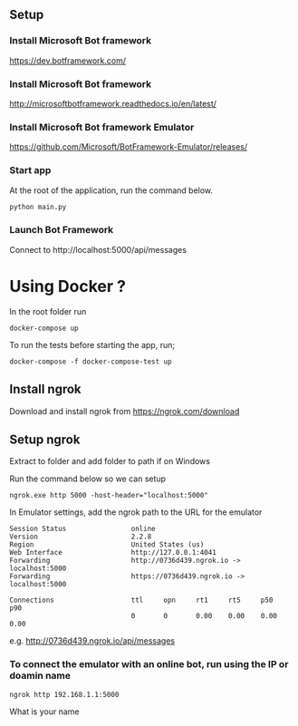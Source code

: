 ## Setup

### Install Microsoft Bot framework
https://dev.botframework.com/

### Install Microsoft Bot framework  
http://microsoftbotframework.readthedocs.io/en/latest/

### Install Microsoft Bot framework  Emulator
https://github.com/Microsoft/BotFramework-Emulator/releases/
### Start app
At the root of the application, run the command below.

```python
python main.py

```

### Launch Bot Framework 
Connect to http://localhost:5000/api/messages


# Using Docker ?

In the root folder run

```
docker-compose up
```

To run the tests before starting the app, run;
```
docker-compose -f docker-compose-test up
```
## Install ngrok

Download and install ngrok from https://ngrok.com/download


## Setup ngrok

Extract to folder and add folder to path if on Windows

Run the command below so we can setup

```
ngrok.exe http 5000 -host-header="localhost:5000"
```

  In Emulator settings, add the ngrok path to the URL for the emulator

```
Session Status                online
Version                       2.2.8
Region                        United States (us)
Web Interface                 http://127.0.0.1:4041
Forwarding                    http://0736d439.ngrok.io -> localhost:5000
Forwarding                    https://0736d439.ngrok.io -> localhost:5000

Connections                   ttl     opn     rt1     rt5     p50     p90
                              0       0       0.00    0.00    0.00    0.00
```
e.g.  http://0736d439.ngrok.io/api/messages                             


### To connect the emulator with an online bot, run using the IP or doamin name

```
ngrok http 192.168.1.1:5000
```

<category>
<pattern> What is your name </pattern>
<template>My name is Henry. </template>
</category>
